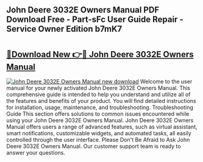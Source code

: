 ## John Deere 3032E Owners Manual PDF Download Free - Part-sFc User Guide Repair - Service Owner Edition b7mK7

# <h2><a href="http://bc93890.oget.top/?id=John+Deere+3032E+Owners+Manual">🔗Download New 👉🔴 John Deere 3032E Owners Manual</a></h2>

[![John Deere 3032E Owners Manual new download](https://i.imgur.com/5g1atiW.png)](http://bc93890.oget.top/?id=John+Deere+3032E+Owners+Manual)
Welcome to the user manual for your newly activated John Deere 3032E Owners Manual. This comprehensive guide is intended to help you understand and utilize all of the features and benefits of your product. You will find detailed instructions for installation, usage, maintenance, and troubleshooting. Troubleshooting Guide This section offers solutions to common issues encountered while using your John Deere 3032E Owners Manual. John Deere 3032E Owners Manual offers users a range of advanced features, such as virtual assistant, smart notifications, customizable widgets, and automated tasks, all easily controlled through the user interface. Please Don't Be Afraid to Ask John Deere 3032E Owners Manual. Our customer support team is ready to answer your questions.
